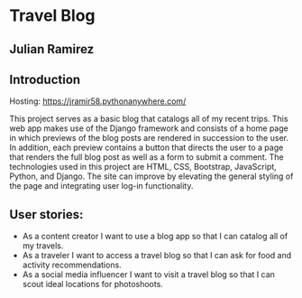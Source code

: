 # Travel Blog
## Julian Ramirez

## Introduction

Hosting: https://jramir58.pythonanywhere.com/

This project serves as a basic blog that catalogs all of my recent trips. This web app makes use of the Django framework and consists of a home page in which previews of the blog posts are rendered in succession to the user. In addition, each preview contains a button that directs the user to a page that renders the full blog post as well as a form to submit a comment. The technologies used in this project are HTML, CSS, Bootstrap, JavaScript, Python, and Django. The site can improve by elevating the general styling of the page and integrating user log-in functionality.

## User stories:
- As a content creator I want to use a blog app so that I can catalog all of my travels.
- As a traveler I want to access a travel blog so that I can ask for food and activity recommendations.
- As a social media influencer I want to visit a travel blog so that I can scout ideal locations for photoshoots.